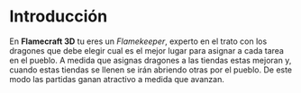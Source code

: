 # Introducción

En **Flamecraft 3D** tu eres un _Flamekeeper_,  experto en el trato con los dragones que debe elegir cual es el mejor lugar para asignar a cada tarea en el pueblo. A medida que asignas dragones a las tiendas estas mejoran y, cuando estas tiendas se llenen se irán abriendo otras por el pueblo. De este modo las partidas ganan atractivo a medida que avanzan.
